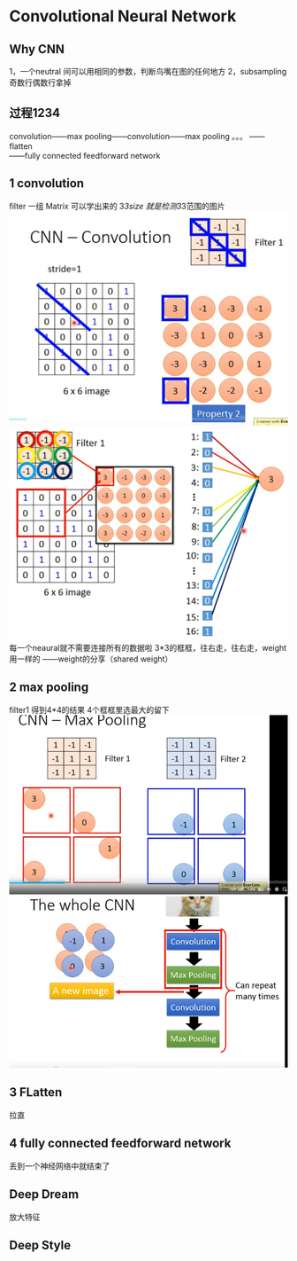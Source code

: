 # Convolutional Neural Network
## Why CNN
1，一个neutral 间可以用相同的参数，判断鸟嘴在图的任何地方
2，subsampling  奇数行偶数行拿掉

## 过程1234
convolution——max pooling——convolution——max pooling  。。。
——flatten  
——fully connected feedforward network

## 1 convolution
filter 一组  Matrix 可以学出来的
3*3size  就是检测3*3范围的图片 
![](/images/1660830891979.png "偏微分")
![](/images/1660831352230.png "偏微分")
每一个neaural就不需要连接所有的数据啦
3*3的框框，往右走，往右走，weight用一样的  ——weight的分享（shared weight）

## 2 max pooling
filter1 得到4*4的结果   4个框框里选最大的留下 
![](/images/1660831582543.png "偏微分")
![](/images/1660831599813.png "偏微分")

## 3 FLatten
拉直

## 4 fully connected feedforward network
丢到一个神经网络中就结束了

## Deep Dream
放大特征
## Deep Style
